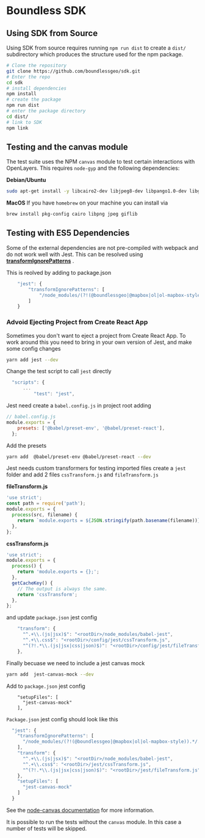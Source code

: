 # Boundless SDK

## Using SDK from Source

Using SDK from source requires running `npm run dist` to create a `dist/` subdirectory
which produces the structure used for the npm package.

```bash
# Clone the repository
git clone https://github.com/boundlessgeo/sdk.git
# Enter the repo
cd sdk
# install dependencies
npm install
# create the package
npm run dist
# enter the package directory
cd dist/
# link to SDK
npm link
```

## Testing and the canvas module

The test suite uses the NPM `canvas` module to test certain interactions
with OpenLayers.  This requires `node-gyp` and the following dependencies:

**Debian/Ubuntu**

```bash
sudo apt-get install -y libcairo2-dev libjpeg8-dev libpango1.0-dev libgif-dev g++
```

**MacOS**
If you have `homebrew` on your machine you can install via
```bash
brew install pkg-config cairo libpng jpeg giflib
```

## Testing with ES5 Dependencies
Some of the external dependencies are not pre-compiled with webpack and do not work well with Jest.  This can be resolved using [**transformIgnorePatterns**](https://jestjs.io/docs/en/tutorial-react-native#transformignorepatterns-customization) .  

This is reolved by adding to package.json
```javascript
    "jest": {
        "transformIgnorePatterns": [
            "/node_modules/(?!(@boundlessgeo|@mapbox|ol|ol-mapbox-style)).*/.*js$"
        ]
    }
```

### Advoid Ejecting Project from Create React App
Sometimes you don't want to eject a project from Create React App.  To work around this you need to bring in your own version of Jest, and make some config changes

```bash
yarn add jest --dev
```

Change the test script to call `jest` directly
```javascript
  "scripts": {
      ...
          "test": "jest",
```

Jest need create a `babel.config.js` in project root adding
```javascript
// babel.config.js
module.exports = {
    presets: ['@babel/preset-env', '@babel/preset-react'],
  };
  ```
  Add the presets
  ```bash
yarn add  @babel/preset-env @babel/preset-react --dev
```

Jest needs custom transformers for testing imported files
create a `jest` folder and add 2 files `cssTransform.js` and `fileTransform.js`  

**fileTransform.js**
```javascript
'use strict';
const path = require('path');
module.exports = {
  process(src, filename) {
    return `module.exports = ${JSON.stringify(path.basename(filename))};`;
  },
};
```

**cssTransform.js**
```javascript
'use strict';
module.exports = {
  process() {
    return 'module.exports = {};';
  },
  getCacheKey() {
    // The output is always the same.
    return 'cssTransform';
  },
};
```

and update `package.json` jest config
```javascript
    "transform": {
      "^.+\\.(js|jsx)$": "<rootDir>/node_modules/babel-jest",
      "^.+\\.css$": "<rootDir>/config/jest/cssTransform.js",
      "^(?!.*\\.(js|jsx|css|json)$)": "<rootDir>/config/jest/fileTransform.js"
    },
```

Finally becuase we need to include a jest canvas mock
```bash
yarn add  jest-canvas-mock --dev
```
Add to `package.json` jest config
```javasciprt
    "setupFiles": [
      "jest-canvas-mock"
    ],
```

`Package.json` jest config should look like this
```javascript
  "jest": {
    "transformIgnorePatterns": [
      "/node_modules/(?!(@boundlessgeo|@mapbox|ol|ol-mapbox-style)).*/.*js$"
    ],
    "transform": {
      "^.+\\.(js|jsx)$": "<rootDir>/node_modules/babel-jest",
      "^.+\\.css$": "<rootDir>/jest/cssTransform.js",
      "^(?!.*\\.(js|jsx|css|json)$)": "<rootDir>/jest/fileTransform.js"
    },
    "setupFiles": [
      "jest-canvas-mock"
    ]
  }
  ```

See the [node-canvas documentation](https://github.com/Automattic/node-canvas/tree/v1.x#installation) for more information.

It is possible to run the tests without the `canvas` module. In this case a number
of tests will be skipped.


